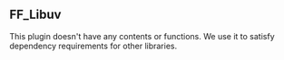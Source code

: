 ## FF_Libuv
This plugin doesn't have any contents or functions. We use it to satisfy dependency requirements for other libraries.
